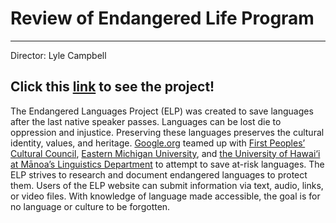 # Review of Endangered Life Program
---
Director: Lyle Campbell

Click this [link](http://www.endangeredlanguages.com) to see the project!
---
The Endangered Languages Project (ELP) was created to save languages after the last native speaker passes. Languages can be lost die to oppression and injustice. Preserving these languages preserves the cultural identity, values, and heritage. [Google.org](https://www.google.org) teamed up with [First Peoples’ Cultural Council](http://www.fpcc.ca), [Eastern Michigan University](https://www.emich.edu), and [the University of Hawai‘i at Mānoa’s Linguistics Department](http://ling.hawaii.edu) to attempt to save at-risk languages. The ELP strives to research and document endangered languages to protect them. Users of the ELP website can submit information via text, audio, links, or video files. With knowledge of language made accessible, the goal is for no language or culture to be forgotten.

